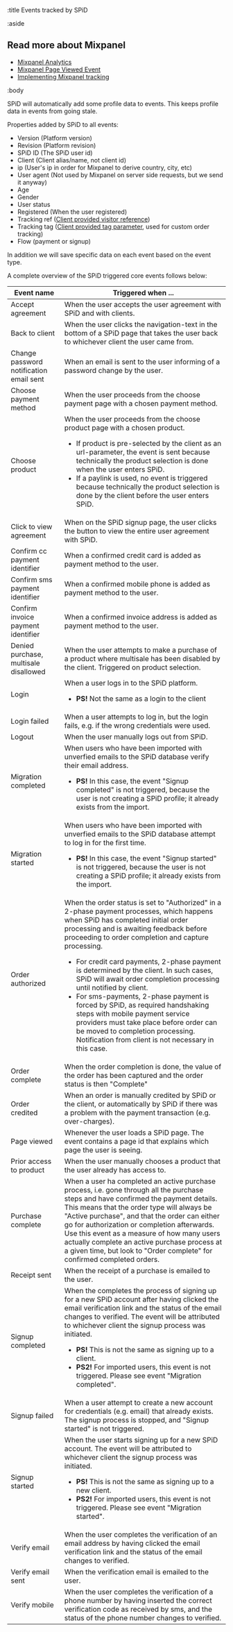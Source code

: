 :title Events tracked by SPiD

:aside

## Read more about Mixpanel

- [Mixpanel Analytics](/mixpanel/analytics/)
- [Mixpanel Page Viewed Event](/mixpanel/page-viewed-event/)
- [Implementing Mixpanel tracking](/mixpanel/implementing-tracking/)

:body

SPiD will automatically add some profile data to events. This keeps profile data in events from going stale.

Properties added by SPiD to all events:

- Version (Platform version)
- Revision (Platform revision)
- SPiD ID (The SPiD user id)
- Client (Client alias/name, not client id)
- ip (User's ip in order for Mixpanel to derive country, city, etc)
- User agent (Not used by Mixpanel on server side requests, but we send it anyway)
- Age
- Gender
- User status
- Registered (When the user registered)
- Tracking ref ([Client provided visitor reference](/tracking-parameters/))
- Tracking tag ([Client provided tag parameter](/tracking-parameters/), used for custom order tracking)
- Flow (payment or signup)

In addition we will save specific data on each event based on the event type.

A complete overview of the SPiD triggered core events follows below:
<table class="table table-hover">
        <thead>
            <tr>
                <th nowrap="nowrap">Event name</th>
                <th>Triggered when ...</th>
            </tr>
        </thead>
        <tbody>
            <tr>
                <td>Accept agreement</td>
                <td>When the user accepts the user agreement with SPiD and with clients.</td>
            </tr>
            <tr>
                <td>Back to client</td>
                <td>When the user clicks the navigation-text in the bottom of a SPiD page that takes the user back to whichever client the user came from.</td>
            </tr>
            <tr>
                <td>Change password notification email sent</td>
                <td>When an email is sent to the user informing of a password change by the user.</td>
            </tr>
            <tr>
                <td>Choose payment method</td>
                <td>When the user proceeds from the choose payment page with a chosen payment method.</td>
            </tr>
            <tr>
                <td>Choose product</td>
                <td>When the user proceeds from the choose product page with a chosen product.
                    <ul>
                        <li>If product is pre-selected by the client as an url-parameter, the event is sent because technically the product selection is done when the user enters SPiD.</li>
                        <li>If a paylink is used, no event is triggered because technically the product selection is done by the client before the user enters SPiD.</li>
					</ul>
                </td>
            </tr>
            <tr>
                <td>Click to view agreement</td>
                <td>When on the SPiD signup page, the user clicks the button to view the entire user agreement with SPiD.</td>
            </tr>
            <tr>
                <td>Confirm cc payment identifier</td>
                <td>When a confirmed credit card is added as payment method to the user.</td>
            </tr>
            <tr>
                <td>Confirm sms payment identifier</td>
                <td>When a confirmed mobile phone is added as payment method to the user.</td>
            </tr>
            <tr>
                <td>Confirm invoice payment identifier</td>
                <td>When a confirmed invoice address is added as payment method to the user.</td>
            </tr>
            <tr>
                <td>Denied purchase, multisale disallowed</td>
                <td>When the user attempts to make a purchase of a product where multisale has been disabled by the client. Triggered on product selection.</td>
            </tr>
            <tr>
                <td>Login</td>
                <td>When a user logs in to the SPiD platform.
					<ul>
                        <li><strong>PS!</strong> Not the same as a login to the client</li>
					</ul>
				</td>
            </tr>
            <tr>
                <td>Login failed</td>
                <td>When a user attempts to log in, but the login fails, e.g. if the wrong credentials were used.</td>
            </tr>
            <tr>
                <td>Logout</td>
                <td>When the user manually logs out from SPiD.</td>
            </tr>
            <tr>
                <td>Migration completed</td>
                <td>When users who have been imported with unverfied emails to the SPiD database verify their email address.
					<ul>
                        <li><strong>PS!</strong> In this case, the event "Signup completed" is not triggered, because the user is not creating a SPiD profile; it already exists from the import.</li>
					</ul>
				</td>
            </tr>
            <tr>
                <td>Migration started</td>
                <td>When users who have been imported with unverfied emails to the SPiD database attempt to log in for the first time. 
					<ul>
                        <li><strong>PS!</strong> In this case, the event "Signup started" is not triggered, because the user is not creating a SPiD profile; it already exists from the
                        import.</li>
					</ul>
				</td>
            </tr>
            <tr>
                <td>Order authorized</td>
                <td>When the order status is set to "Authorized" in a 2-phase payment processes, which happens when SPiD has completed initial order processing and is awaiting feedback before proceeding to order completion and capture processing.
                    <ul>
                        <li>For credit card payments, 2-phase payment is determined by the client. In such cases, SPiD will await order completion processing until notified by client.</li>
                        <li>For sms-payments, 2-phase payment is forced by SPiD, as required handshaking steps with mobile payment service providers must take place before order can be moved to completion processing. Notification from client is not necessary in this case.</li>
                    </ul>
                </td>
            </tr>
            <tr>
                <td>Order complete</td>
                <td>When the order completion is done, the value of the order has been captured and the order status is then "Complete"</td>
            </tr>
            <tr>
                <td>Order credited</td>
                <td>When an order is manually credited by SPiD or the client, or automatically by SPiD if there was a problem with the payment transaction (e.g. over-charges).</td>
            </tr>
            <tr>
                <td>Page viewed</td>
                <td>Whenever the user loads a SPiD page. The event contains a page id that explains which page the user is seeing.</td>
            </tr>
            <tr>
                <td>Prior access to product</td>
                <td>When the user manually chooses a product that the user already has access to.</td>
            </tr>
            <tr>
                <td>Purchase complete</td>
                <td>When a user ha completed an active purchase process, i.e. gone through all the purchase steps and have confirmed the payment details. This means that the order type will always be "Active purchase", and that the order can either go for authorization or completion afterwards.
                    Use this event as a measure of how many users actually complete an active purchase process at a given time, but look to "Order complete" for confirmed completed orders.</td>
            </tr>
            <tr>
                <td>Receipt sent</td>
                <td>When the receipt of a purchase is emailed to the user.</td>
            </tr>
            <tr>
                <td>Signup completed</td>
                <td>When the completes the process of signing up for a new SPiD account after having clicked the email verification link and the status of the email changes to verified. The event will be attributed to whichever client the signup process was initiated.
                    <ul>
                        <li><strong>PS!</strong> This is not the same as signing up to a client.</li>
                        <li><strong>PS2!</strong> For imported users, this event is not triggered. Please see event "Migration completed".</li>
                    </ul>
                </td>
            </tr>
            <tr>
                <td>Signup failed</td>
                <td>When a user attempt to create a new account for credentials (e.g. email) that already exists. The signup process is stopped, and "Signup started" is not triggered.</td>
            </tr>
            <tr>
                <td>Signup started</td>
                <td>When the user starts signing up for a new SPiD account. The event will be attributed to whichever client the signup process was initiated.
                    <ul>
                        <li><strong>PS!</strong> This is not the same as signing up to a new client.</li>
                        <li><strong>PS2!</strong> For imported users, this event is not triggered. Please see event "Migration started".</li>
                    </ul>
                </td>
            </tr>
            <tr>
                <td>Verify email</td>
                <td>When the user completes the verification of an email address by having clicked the email verification link and the status of the email changes to verified.</td>
            </tr>
            <tr>
                <td>Verify email sent</td>
                <td>When the verification email is emailed to the user.</td>
            </tr>
            <tr>
                <td>Verify mobile</td>
                <td>When the user completes the verification of a phone number by having inserted the correct verification code as received by sms, and the status of the phone number changes to verified.</td>
            </tr>
        </tbody>
    </table>
